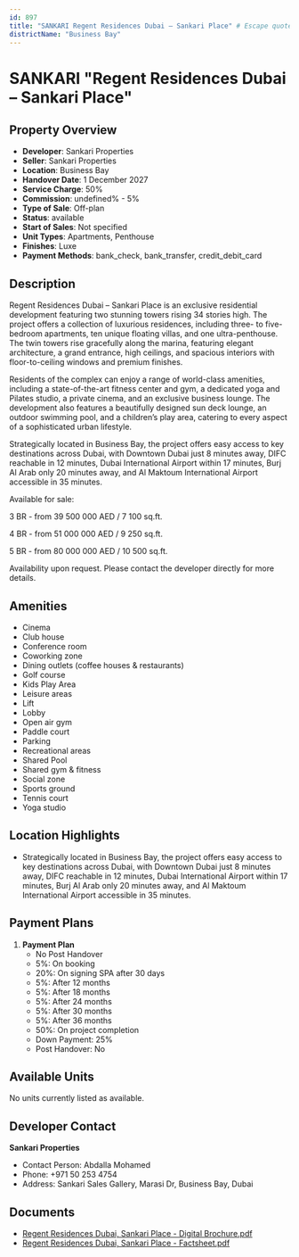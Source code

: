 ```yaml
---
id: 897
title: "SANKARI Regent Residences Dubai – Sankari Place" # Escape quotes for YAML string
districtName: "Business Bay"
---
```


# SANKARI "Regent Residences Dubai – Sankari Place"

## Property Overview
- **Developer**: Sankari Properties
- **Seller**: Sankari Properties
- **Location**: Business Bay
- **Handover Date**: 1 December 2027
- **Service Charge**: 50%
- **Commission**: undefined% - 5%
- **Type of Sale**: Off-plan
- **Status**: available
- **Start of Sales**: Not specified
- **Unit Types**: Apartments, Penthouse
- **Finishes**: Luxe
- **Payment Methods**: bank_check, bank_transfer, credit_debit_card

## Description
Regent Residences Dubai – Sankari Place is an exclusive residential development featuring two stunning towers rising 34 stories high. The project offers a collection of luxurious residences, including three- to five-bedroom apartments, ten unique floating villas, and one ultra-penthouse. The twin towers rise gracefully along the marina, featuring elegant architecture, a grand entrance, high ceilings, and spacious interiors with floor-to-ceiling windows and premium finishes.

Residents of the complex can enjoy a range of world-class amenities, including a state-of-the-art fitness center and gym, a dedicated yoga and Pilates studio, a private cinema, and an exclusive business lounge. The development also features a beautifully designed sun deck lounge, an outdoor swimming pool, and a children’s play area, catering to every aspect of a sophisticated urban lifestyle.

Strategically located in Business Bay, the project offers easy access to key destinations across Dubai, with Downtown Dubai just 8 minutes away, DIFC reachable in 12 minutes, Dubai International Airport within 17 minutes, Burj Al Arab only 20 minutes away, and Al Maktoum International Airport accessible in 35 minutes.

Available for sale:

3 BR - from 39 500 000 AED / 7 100 sq.ft.

4 BR - from 51 000 000 AED / 9 250 sq.ft.

5 BR - from 80 000 000 AED / 10 500 sq.ft.

Availability upon request. Please contact the developer directly for more details.

## Amenities
- Cinema
- Club house
- Conference room
- Coworking zone
- Dining outlets  (coffee houses & restaurants)
- Golf course
- Kids Play Area
- Leisure areas
- Lift
- Lobby
- Open air gym
- Paddle court
- Parking
- Recreational areas
- Shared Pool
- Shared gym & fitness
- Social zone
- Sports ground
- Tennis court
- Yoga studio

## Location Highlights
- Strategically located in Business Bay, the project offers easy access to key destinations across Dubai, with Downtown Dubai just 8 minutes away, DIFC reachable in 12 minutes, Dubai International Airport within 17 minutes, Burj Al Arab only 20 minutes away, and Al Maktoum International Airport accessible in 35 minutes.

## Payment Plans
1. **Payment Plan**
   - No Post Handover
   - 5%: On booking
   - 20%: On signing SPA after 30 days
   - 5%: After 12 months
   - 5%: After 18 months
   - 5%: After 24 months
   - 5%: After 30 months
   - 5%: After 36 months
   - 50%: On project completion
   - Down Payment: 25%
   - Post Handover: No

## Available Units
No units currently listed as available.

## Developer Contact
**Sankari Properties**
- Contact Person: Abdalla Mohamed
- Phone: +971 50 253 4754
- Address: Sankari Sales Gallery, Marasi Dr, Business Bay, Dubai

## Documents
- [Regent Residences Dubai, Sankari Place - Digital Brochure.pdf](https://cdn.geniemap.net/2024/09/13/nqW5oU1cn5ZKMQhMqIKqzGrbzI49pq9NPUfnFHQk.pdf)
- [Regent Residences Dubai, Sankari Place - Factsheet.pdf](https://cdn.geniemap.net/2024/09/13/3oc9D4gOOu2S4YRmjSk8kysMkPTvs9Zy6sQGsB5M.pdf)
